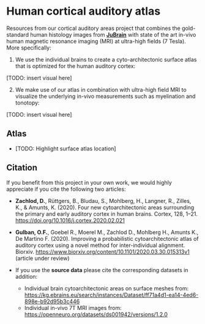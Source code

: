 # Human cortical auditory atlas
Resources from our cortical auditory areas project that combines the gold-standard human histology images from [**JuBrain**](https://jubrain.fz-juelich.de) with state of the art in-vivo human magnetic resonance imaging (MRI) at ultra-high fields (7 Tesla). More specifically:

1. We use the individual brains to create a cyto-architectonic surface atlas that is optimized for the human auditory cortex:

[TODO: insert visual here]

2. We make use of our atlas in combination with ultra-high field MRI to visualize the underlying in-vivo measurements such as myelination and tonotopy:

[TODO: insert visual here]


## Atlas 
- [TODO: Highlight surface atlas location]

## Citation
If you benefit from this project in your own work, we would highly appreciate if you cite the following two articles:
- **Zachlod, D.**, Rüttgers, B., Bludau, S., Mohlberg, H., Langner, R., Zilles, K., & Amunts, K. (2020). Four new cytoarchitectonic areas surrounding the primary and early auditory cortex in human brains. Cortex, 128, 1–21. <https://doi.org/10.1016/j.cortex.2020.02.021>
- **Gulban, O.F.**, Goebel R., Moerel M., Zachlod D., Mohlberg H., Amunts K., De Martino F. (2020). Improving a probabilistic cytoarchitectonic atlas of auditory cortex using a novel method for inter-individual alignment. Biorxiv. <https://www.biorxiv.org/content/10.1101/2020.03.30.015313v1> (article under review)

- If you use the **source data** please cite the corresponding datasets in addition:

    - Individual brain cytoarchitectonic areas on surface meshes from:  
<https://kg.ebrains.eu/search/instances/Dataset/ff71a4d1-ea14-4ed6-898e-b92d95b3c446>
    - Individual in-vivo 7T MRI images from:  
<https://openneuro.org/datasets/ds001942/versions/1.2.0>
